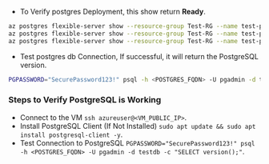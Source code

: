 - To Verify postgres Deployment, this show return **Ready**.
```sh
az postgres flexible-server show --resource-group Test-RG --name test-postgres --query "userVisibleState"
az postgres flexible-server show --resource-group Test-RG --name test-postgres --query "sku.name"
az postgres flexible-server show --resource-group Test-RG --name test-postgres --query "fullyQualifiedDomainName" --output tsv

```
- Test postgres db Connection, If successful, it will return the PostgreSQL version.
```sh
PGPASSWORD="SecurePassword123!" psql -h <POSTGRES_FQDN> -U pgadmin -d testdb -c "SELECT version();"
```
### Steps to Verify PostgreSQL is Working
- Connect to the VM `ssh azureuser@<VM_PUBLIC_IP>`.
- Install PostgreSQL Client (If Not Installed) `sudo apt update && sudo apt install postgresql-client -y`.
- Test Connection to PostgreSQL `PGPASSWORD="SecurePassword123!" psql -h <POSTGRES_FQDN> -U pgadmin -d testdb -c "SELECT version();"`.